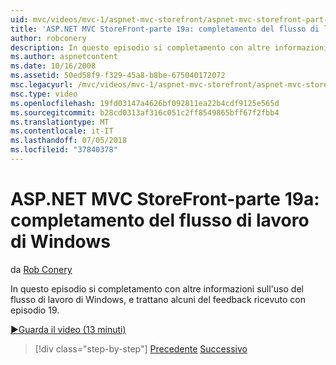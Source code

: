```yaml
---
uid: mvc/videos/mvc-1/aspnet-mvc-storefront/aspnet-mvc-storefront-part-19a-windows-workflow-followup
title: 'ASP.NET MVC StoreFront-parte 19a: completamento del flusso di lavoro di Windows | Microsoft Docs'
author: robconery
description: In questo episodio si completamento con altre informazioni sull'uso del flusso di lavoro di Windows, e trattano alcuni del feedback ricevuto con episodio 19.
ms.author: aspnetcontent
ms.date: 10/16/2008
ms.assetid: 50ed58f9-f329-45a8-b8be-675040172072
msc.legacyurl: /mvc/videos/mvc-1/aspnet-mvc-storefront/aspnet-mvc-storefront-part-19a-windows-workflow-followup
msc.type: video
ms.openlocfilehash: 19fd03147a4626bf092811ea22b4cdf9125e565d
ms.sourcegitcommit: b28cd0313af316c051c2ff8549865bff67f2fbb4
ms.translationtype: MT
ms.contentlocale: it-IT
ms.lasthandoff: 07/05/2018
ms.locfileid: "37840378"
---
```

<a name="aspnet-mvc-storefront-part-19a-windows-workflow-followup"></a>ASP.NET MVC StoreFront-parte 19a: completamento del flusso di lavoro di Windows
====================
da [Rob Conery](https://github.com/robconery)

In questo episodio si completamento con altre informazioni sull'uso del flusso di lavoro di Windows, e trattano alcuni del feedback ricevuto con episodio 19.

[&#9654;Guarda il video (13 minuti)](https://channel9.msdn.com/Blogs/ASP-NET-Site-Videos/aspnet-mvc-storefront-part-19a-windows-workflow-followup)

> [!div class="step-by-step"]
> [Precedente](aspnet-mvc-storefront-part-19-processing-orders-with-windows-workflow.md)
> [Successivo](aspnet-mvc-storefront-part-20-logging.md)
